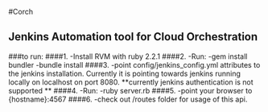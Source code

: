 #Corch
## Jenkins Automation tool for Cloud Orchestration
###to run:
####1. 
 -Install RVM with ruby 2.2.1
####2. 
-Run: 
-gem install bundler
-bundle install
####3.
-point config/jenkins_config.yml attributes to the jenkins installation. Currently it is pointing towards jenkins running locally on localhost on port 8080. **currently jenkins authentication is not supported **
####4.
-Run:
-ruby server.rb
####5.
-point your browser to {hostname}:4567
####6.
-check out /routes folder for usage of this api.

